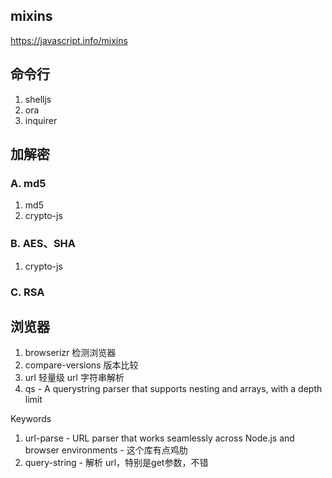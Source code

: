 ## mixins

https://javascript.info/mixins

## 命令行

1. shelljs
2. ora
3. inquirer

## 加解密

### A. md5

1. md5
2. crypto-js

### B. AES、SHA

1. crypto-js

### C. RSA

## 浏览器

1. browserizr 检测浏览器
2. compare-versions 版本比较
3. url 轻量级 url 字符串解析
4. qs - A querystring parser that supports nesting and arrays, with a depth limit

Keywords

1. url-parse - URL parser that works seamlessly across Node.js and browser environments - 这个库有点鸡肋
2. query-string - 解析 url，特别是get参数，不错